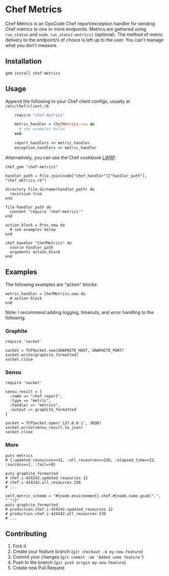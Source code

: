 # Chef Metrics

Chef Metrics is an OpsCode Chef report/exception handler for sending
Chef metrics to one or more endpoints. Metrics are gathered using
`run_status` and `node.run_state[:metrics]` (optional). The method of
metric delivery to the endpoint/s of choice is left up to the
user. You can't manage what you don't measure.

## Installation

    gem install chef-metrics

## Usage

Append the following to your Chef client configs, usually at `/etc/chef/client.rb`

```ruby
    require "chef-metrics"

    metric_handler = ChefMetrics.new do
      # see examples below
    end

    report_handlers << metric_handler
    exception_handlers << metric_handler
```

Alternatively, you can use the Chef cookbook
[LWRP](http://community.opscode.com/cookbooks/chef_handler).

    chef_gem "chef-metrics"

    handler_path = File.join(node["chef_handler"]["handler_path"], "chef_metrics.rb")

    directory File.dirname(handler_path) do
      recursive true
    end

    file handler_path do
      content "require 'chef-metrics'"
    end

    action_block = Proc.new do
      # see examples below
    end

    chef_handler "ChefMetrics" do
      source handler_path
      arguments action_block
    end

## Examples

The following examples are "action" blocks:

    metric_handler = ChefMetrics.new do
      # action block
    end

Note: I recommend adding logging, timeouts, and error handling to the following.

### Graphite

    require 'socket'

    socket = TCPSocket.new(GRAPHITE_HOST, GRAPHITE_PORT)
    socket.write(graphite_formatted)
    socket.close

### Sensu

    require 'socket'

    sensu_result = {
      :name => "chef_report",
      :type => "metric",
      :handler => "metrics",
      :output => graphite_formatted
    }

    socket = TCPSocket.open('127.0.0.1', 3030)
    socket.write(sensu_result.to_json)
    socket.close

### More

    puts metrics
    # {:updated_resources=>12, :all_resources=>236, :elapsed_time=>22, :success=>1, :fail=>0}

    puts graphite_formatted
    # chef.i-424242.updated_resources 12
    # chef.i-424242.all_resources 236
    # ...

    self.metric_scheme = "#{node.environment}.chef.#{node.name.gsub(".", "_")}"
    puts graphite_formatted
    # production.chef.i-424242.updated_resources 12
    # production.chef.i-424242.all_resources 236
    # ...

## Contributing

1. Fork it
2. Create your feature branch (`git checkout -b my-new-feature`)
3. Commit your changes (`git commit -am 'Added some feature'`)
4. Push to the branch (`git push origin my-new-feature`)
5. Create new Pull Request
